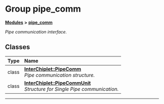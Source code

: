 
# Group pipe\_comm



[**Modules**](modules.md) **>** [**pipe\_comm**](group__pipe__comm.md)



_Pipe communication interface._ 











## Classes

| Type | Name |
| ---: | :--- |
| class | [**InterChiplet::PipeComm**](classInterChiplet_1_1PipeComm.md) <br>_Pipe communication structure._  |
| class | [**InterChiplet::PipeCommUnit**](classInterChiplet_1_1PipeCommUnit.md) <br>_Structure for Single Pipe communication._  |














------------------------------
